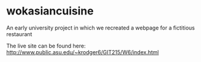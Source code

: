 # wokasiancuisine
An early university project in which we recreated a webpage for a fictitious restaurant

The live site can be found here: 
http://www.public.asu.edu/~krodger6/GIT215/W6/index.html
